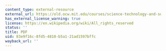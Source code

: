 ```yaml
---
content_type: external-resource
external_url: https://old.ocw.mit.edu/courses/science-technology-and-society/sts-003-the-rise-of-modern-science-fall-2010/readings/MITSTS_003F10_read10_aris.pdf
has_external_license_warning: true
license: https://en.wikipedia.org/wiki/All_rights_reserved
status: ''
title: PDF
uid: 83e9f16c-8fd5-4810-b5a1-21ad1597bffc
wayback_url: ''
---
```

